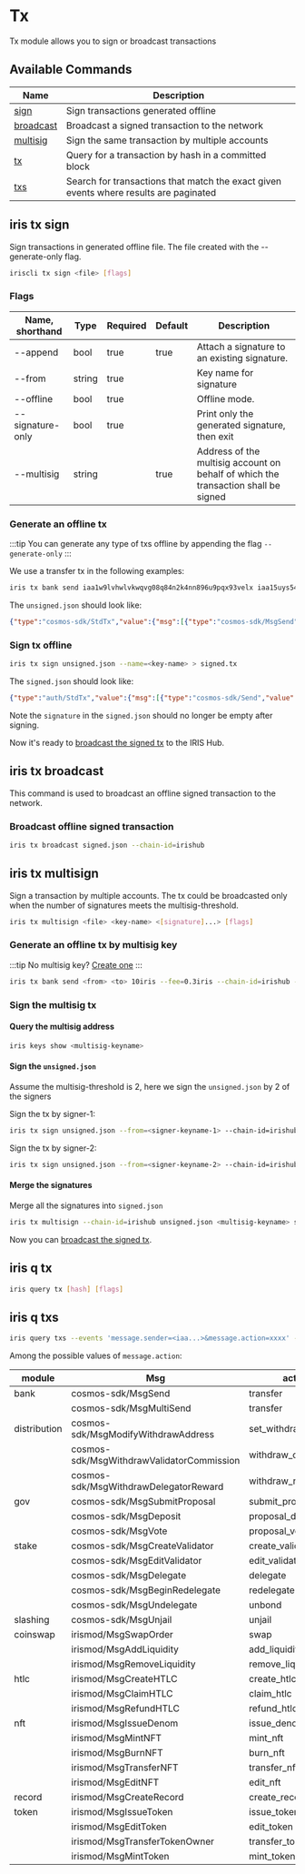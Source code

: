 # Tx

Tx module allows you to sign or broadcast transactions

## Available Commands

| Name                            | Description                                                  |
| ------------------------------- | ------------------------------------------------------------ |
| [sign](#iris-tx-sign)           | Sign transactions generated offline                          |
| [broadcast](#iris-tx-broadcast) | Broadcast a signed transaction to the network                |
| [multisig](#iris-tx-multisign)  | Sign the same transaction by multiple accounts               |
| [tx](#iris-q-tx)                | Query for a transaction by hash in a committed block         |
| [txs](#iris-q-txs)              | Search for transactions that match the exact given events where results are paginated |

## iris tx sign

Sign transactions in generated offline file. The file created with the --generate-only flag.

```bash
iriscli tx sign <file> [flags]
```

### Flags

| Name, shorthand  | Type   | Required | Default | Description                                                  |
| ---------------- | ------ | -------- | ------- | ------------------------------------------------------------ |
| --append         | bool   | true     | true    | Attach a signature to an existing signature.                 |
| --from           | string | true     |         | Key name for signature                                       |
| --offline        | bool   | true     |         | Offline mode.                                                |
| --signature-only | bool   | true     |         | Print only the generated signature, then exit                |
| --multisig       | string |          | true    | Address of the multisig account on behalf of which the transaction shall be signed |


### Generate an offline tx

:::tip
You can generate any type of txs offline by appending the flag `--generate-only`
:::

We use a transfer tx in the following examples:

```bash
iris tx bank send iaa1w9lvhwlvkwqvg08q84n2k4nn896u9pqx93velx iaa15uys54epmd2xzhcn32szps56wvev40tt908h62 10iris --chain-id=irishub --generate-only
```

The `unsigned.json` should look like:

```json
{"type":"cosmos-sdk/StdTx","value":{"msg":[{"type":"cosmos-sdk/MsgSend","value":{"from_address":"iaa1w9lvhwlvkwqvg08q84n2k4nn896u9pqx93velx","to_address":"iaa15uys54epmd2xzhcn32szps56wvev40tt908h62","amount":[{"denom":"iris","amount":"10"}]}}],"fee":{"amount":[],"gas":"200000"},"signatures":null,"memo":""}}
```

### Sign tx offline

```bash
iris tx sign unsigned.json --name=<key-name> > signed.tx
```

The `signed.json` should look like:

```json
{"type":"auth/StdTx","value":{"msg":[{"type":"cosmos-sdk/Send","value":{"inputs":[{"address":"iaa106nhdckyf996q69v3qdxwe6y7408pvyvyxzhxh","coins":[{"denom":"iris-atto","amount":"10000000000000000000"}]}],"outputs":[{"address":"iaa1893x4l2rdshytfzvfpduecpswz7qtpstevr742","coins":[{"denom":"iris-atto","amount":"10000000000000000000"}]}]}}],"fee":{"amount":[{"denom":"iris-atto","amount":"40000000000000000"}],"gas":"200000"},"signatures":[{"pub_key":{"type":"tendermint/PubKeySecp256k1","value":"Auouudrg0P86v2kq2lykdr97AJYGHyD6BJXAQtjR1gzd"},"signature":"sJewd6lKjma49rAiGVfdT+V0YYerKNx6ZksdumVCvuItqGm24bEN9msh7IJ12Sil1lYjqQjdAcjVCX/77FKlIQ==","account_number":"0","sequence":"3"}],"memo":"test"}}
```

Note the `signature` in the `signed.json` should no longer be empty after signing.

Now it's ready to [broadcast the signed tx](#iris-tx-broadcast) to the IRIS Hub.

## iris tx broadcast

This command is used to broadcast an offline signed transaction to the network.

### Broadcast offline signed transaction

```bash
iris tx broadcast signed.json --chain-id=irishub
```

## iris tx multisign

Sign a transaction by multiple accounts. The tx could be broadcasted only when the number of signatures meets the multisig-threshold.

```bash
iris tx multisign <file> <key-name> <[signature]...> [flags]
```

### Generate an offline tx by multisig key

:::tip
No multisig key? [Create one](keys.md#create-a-multisig-key)
:::

```bash
iris tx bank send <from> <to> 10iris --fee=0.3iris --chain-id=irishub --from=<multisig-keyname> --generate-only > unsigned.json
```

### Sign the multisig tx

#### Query the multisig address

```bash
iris keys show <multisig-keyname>
```

#### Sign the `unsigned.json`

Assume the multisig-threshold is 2, here we sign the `unsigned.json` by 2 of the signers

Sign the tx by signer-1:

```bash
iris tx sign unsigned.json --from=<signer-keyname-1> --chain-id=irishub --multisig=<multisig-address> --signature-only > signed-1.json
```

Sign the tx by signer-2:

```bash
iris tx sign unsigned.json --from=<signer-keyname-2> --chain-id=irishub --multisig=<multisig-address> --signature-only > signed-2.json
```

#### Merge the signatures

Merge all the signatures into `signed.json`

```bash
iris tx multisign --chain-id=irishub unsigned.json <multisig-keyname> signed-1.json signed-2.json > signed.json
```

Now you can [broadcast the signed tx](#iris-tx-broadcast).
## iris q tx

```bash
iris query tx [hash] [flags]
```

## iris q txs

```bash
iris query txs --events 'message.sender=<iaa...>&message.action=xxxx' --page 1 --limit 30
```
Among the possible values of `message.action`:

| module       | Msg                                       | action               |
| ------------ | ----------------------------------------- | -------------------- |
| bank         | cosmos-sdk/MsgSend                        | transfer             |
|              | cosmos-sdk/MsgMultiSend                   | transfer             |
| distribution | cosmos-sdk/MsgModifyWithdrawAddress       | set_withdraw_address |
|              | cosmos-sdk/MsgWithdrawValidatorCommission | withdraw_commission  |
|              | cosmos-sdk/MsgWithdrawDelegatorReward     | withdraw_rewards     |
| gov          | cosmos-sdk/MsgSubmitProposal              | submit_proposal      |
|              | cosmos-sdk/MsgDeposit                     | proposal_deposit     |
|              | cosmos-sdk/MsgVote                        | proposal_vote        |
| stake        | cosmos-sdk/MsgCreateValidator             | create_validator     |
|              | cosmos-sdk/MsgEditValidator               | edit_validator       |
|              | cosmos-sdk/MsgDelegate                    | delegate             |
|              | cosmos-sdk/MsgBeginRedelegate             | redelegate           |
|              | cosmos-sdk/MsgUndelegate                  | unbond               |
| slashing     | cosmos-sdk/MsgUnjail                      | unjail               |
| coinswap     | irismod/MsgSwapOrder                      | swap                 |
|              | irismod/MsgAddLiquidity                   | add_liquidity        |
|              | irismod/MsgRemoveLiquidity                | remove_liquidity     |
| htlc         | irismod/MsgCreateHTLC                     | create_htlc          |
|              | irismod/MsgClaimHTLC                      | claim_htlc           |
|              | irismod/MsgRefundHTLC                     | refund_htlc          |
| nft          | irismod/MsgIssueDenom                     | issue_denom          |
|              | irismod/MsgMintNFT                        | mint_nft             |
|              | irismod/MsgBurnNFT                        | burn_nft             |
|              | irismod/MsgTransferNFT                    | transfer_nft         |
|              | irismod/MsgEditNFT                        | edit_nft             |
| record       | irismod/MsgCreateRecord                   | create_record        |
| token        | irismod/MsgIssueToken                     | issue_token          |
|              | irismod/MsgEditToken                      | edit_token           |
|              | irismod/MsgTransferTokenOwner             | transfer_token_owner |
|              | irismod/MsgMintToken                      | mint_token           |

